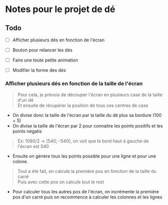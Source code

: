 # Notes pour le projet de dé

## Todo
- [ ] Afficher plusieurs dés en fonction de l'écran
- [ ] Bouton pour relancer les dés
- [ ] Faire une toute petite animation
- [ ] Modifier la forme des dés



### Afficher plusieurs dés en fonction de la taille de l'écran
> Pour cela, je prévois de découper l'écran en plusieurs case de la taille d'un dé  
> Et ensuite de récupérer la position de tous ces centres de case

- On divise donc la taille de l'écran par la taille du dé plus sa bordure (100 + 5)
- On divise la taille de l'écran par 2 pour connaitre les points positifs et les points négatis
> Ex: 1080/2 -> [540; -540], on voit que le bord haut à gauche de l'écran est 540

- Ensuite on génère tous les points possible pour une ligne et pour une colone.
> Tout a été fait, on calcule la première pos en fonction de la taille du carré  
> Puis avec cette pos on calcule tout le rest

- Pour calculer tous les autres pos de l'écran, on incrémente la première pos d'un carré puis on recommence à calculer les colonnes et les lignes
